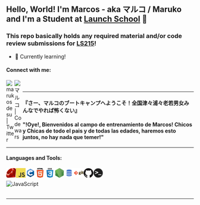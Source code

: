 ## Hello, World! I'm Marcos - aka マルコ / Maruko and I'm a Student at [Launch School][website] 👋 


### This repo basically holds any required material and/or code review submissions for [LS215][course]!

- 🌱 Currently learning!

#### Connect with me:

[<img align="left" alt="marukosdesu | Twitter" width="22px" src="https://cdn.jsdelivr.net/npm/simple-icons@v3/icons/twitter.svg" />][twitter]
[<img align="left" alt="マルコ | Codewars" width="22px" src="https://cdn.jsdelivr.net/npm/simple-icons@v3/icons/codewars.svg" />][codewars]

<br />

---

#### 『さー、マルコのブートキャンプへようこそ！全国津々浦々老若男女みんなでやれば怖くない』
#### "!Oye!, Bienvenidos al campo de entrenamiento de Marcos! Chicos y Chicas de todo el pais y de todas las edades, haremos esto juntos, no hay nada que temer!"

---
#### Languages and Tools:

<img align="left" alt="JavaScript" width="26px" src="https://raw.githubusercontent.com/github/explore/80688e429a7d4ef2fca1e82350fe8e3517d3494d/topics/ruby/ruby.png"/>
<img align="left" alt="Ruby" width="26px" src="https://raw.githubusercontent.com/github/explore/80688e429a7d4ef2fca1e82350fe8e3517d3494d/topics/javascript/javascript.png"/>
<img align="left" alt="C" width="26px" src="https://raw.githubusercontent.com/github/explore/80688e429a7d4ef2fca1e82350fe8e3517d3494d/topics/c/c.png"/>
<img align="left" alt="HTML5" width="26px" src="https://raw.githubusercontent.com/github/explore/80688e429a7d4ef2fca1e82350fe8e3517d3494d/topics/html/html.png"/>
<img align="left" alt="CSS3" width="26px" src="https://raw.githubusercontent.com/github/explore/80688e429a7d4ef2fca1e82350fe8e3517d3494d/topics/css/css.png"/>
<img align="left" alt="Node.js" width="26px" src="https://raw.githubusercontent.com/github/explore/80688e429a7d4ef2fca1e82350fe8e3517d3494d/topics/nodejs/nodejs.png"/>
<img align="left" alt="SQL" width="26px" src="https://raw.githubusercontent.com/github/explore/80688e429a7d4ef2fca1e82350fe8e3517d3494d/topics/sql/sql.png"/>
<img align="left" alt="Git" width="26px" src="https://raw.githubusercontent.com/github/explore/80688e429a7d4ef2fca1e82350fe8e3517d3494d/topics/git/git.png"/>
<img align="left" alt="GitHub" width="26px" src="https://raw.githubusercontent.com/github/explore/78df643247d429f6cc873026c0622819ad797942/topics/github/github.png"/>
<img align="left" alt="Terminal" width="26px" src="https://raw.githubusercontent.com/github/explore/80688e429a7d4ef2fca1e82350fe8e3517d3494d/topics/terminal/terminal.png"/>
<br />
<br>
<img align="left" alt="JavaScript" src="https://www.codewars.com/users/%E3%83%9E%E3%83%AB%E3%82%B3/badges/large"/>
<br />
<br />

---


[website]: https://launchschool.com/join/a4c7631fa2
[course]: https://launchschool.com/courses/8a67ba63/homehttps://launchschool.com/courses/8a67ba63/homehttps://launchschool.com/courses/8a67ba63/home
[twitter]: https://twitter.com/marukosdesu
[codewars]: https://www.codewars.com/users/マルコ 